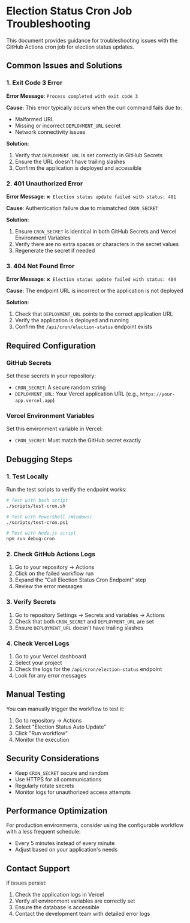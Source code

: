 # Election Status Cron Job Troubleshooting

This document provides guidance for troubleshooting issues with the GitHub Actions cron job for election status updates.

## Common Issues and Solutions

### 1. Exit Code 3 Error

**Error Message**: `Process completed with exit code 3`

**Cause**: This error typically occurs when the curl command fails due to:

- Malformed URL
- Missing or incorrect `DEPLOYMENT_URL` secret
- Network connectivity issues

**Solution**:

1. Verify that `DEPLOYMENT_URL` is set correctly in GitHub Secrets
2. Ensure the URL doesn't have trailing slashes
3. Confirm the application is deployed and accessible

### 2. 401 Unauthorized Error

**Error Message**: `❌ Election status update failed with status: 401`

**Cause**: Authentication failure due to mismatched `CRON_SECRET`

**Solution**:

1. Ensure `CRON_SECRET` is identical in both GitHub Secrets and Vercel Environment Variables
2. Verify there are no extra spaces or characters in the secret values
3. Regenerate the secret if needed

### 3. 404 Not Found Error

**Error Message**: `❌ Election status update failed with status: 404`

**Cause**: The endpoint URL is incorrect or the application is not deployed

**Solution**:

1. Check that `DEPLOYMENT_URL` points to the correct application URL
2. Verify the application is deployed and running
3. Confirm the `/api/cron/election-status` endpoint exists

## Required Configuration

### GitHub Secrets

Set these secrets in your repository:

- `CRON_SECRET`: A secure random string
- `DEPLOYMENT_URL`: Your Vercel application URL (e.g., `https://your-app.vercel.app`)

### Vercel Environment Variables

Set this environment variable in Vercel:

- `CRON_SECRET`: Must match the GitHub secret exactly

## Debugging Steps

### 1. Test Locally

Run the test scripts to verify the endpoint works:

```bash
# Test with bash script
./scripts/test-cron.sh

# Test with PowerShell (Windows)
./scripts/test-cron.ps1

# Test with Node.js script
npm run debug:cron
```

### 2. Check GitHub Actions Logs

1. Go to your repository → Actions
2. Click on the failed workflow run
3. Expand the "Call Election Status Cron Endpoint" step
4. Review the error messages

### 3. Verify Secrets

1. Go to repository Settings → Secrets and variables → Actions
2. Check that both `CRON_SECRET` and `DEPLOYMENT_URL` are set
3. Ensure `DEPLOYMENT_URL` doesn't have trailing slashes

### 4. Check Vercel Logs

1. Go to your Vercel dashboard
2. Select your project
3. Check the logs for the `/api/cron/election-status` endpoint
4. Look for any error messages

## Manual Testing

You can manually trigger the workflow to test it:

1. Go to repository → Actions
2. Select "Election Status Auto Update"
3. Click "Run workflow"
4. Monitor the execution

## Security Considerations

- Keep `CRON_SECRET` secure and random
- Use HTTPS for all communications
- Regularly rotate secrets
- Monitor logs for unauthorized access attempts

## Performance Optimization

For production environments, consider using the configurable workflow with a less frequent schedule:

- Every 5 minutes instead of every minute
- Adjust based on your application's needs

## Contact Support

If issues persist:

1. Check the application logs in Vercel
2. Verify all environment variables are correctly set
3. Ensure the database is accessible
4. Contact the development team with detailed error logs
